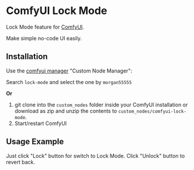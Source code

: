 # ComfyUI Lock Mode

Lock Mode feature for [ComfyUI](https://github.com/comfyanonymous/ComfyUI).

Make simple no-code UI easily.

## Installation

Use the [comfyui manager](https://github.com/ltdrdata/ComfyUI-Manager) "Custom Node Manager":

Search `lock-mode` and select the one by `morgan55555`

**Or**

1. git clone into the ```custom_nodes``` folder inside your ComfyUI installation or download as zip and unzip the contents to ```custom_nodes/comfyui-lock-mode```.
2. Start/restart ComfyUI

## Usage Example

Just click "Lock" button for switch to Lock Mode. Click "Unlock" button to revert back.
